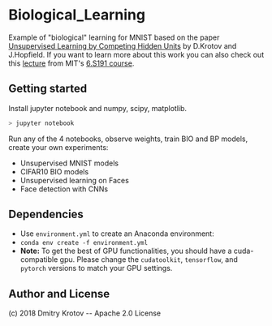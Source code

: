 # Biological_Learning
Example of "biological" learning for MNIST based on the paper [Unsupervised Learning by Competing Hidden Units](https://doi.org/10.1073/pnas.1820458116) by D.Krotov and J.Hopfield. If you want to learn more about this work you can also check out this [lecture](https://www.youtube.com/watch?v=4lY-oAY0aQU) from MIT's [6.S191 course](http://introtodeeplearning.com/).  

## Getting started

Install jupyter notebook and numpy, scipy, matplotlib.

```bash
> jupyter notebook
```
Run any of the 4 notebooks, observe weights, train BIO and BP models, create your own experiments:
- Unsupervised MNIST models
- CIFAR10 BIO models
- Unsupervised learning on Faces
- Face detection with CNNs

## Dependencies

- Use `environment.yml` to create an Anaconda environment:
- `conda env create -f environment.yml`
- **Note:** To get the best of GPU functionalities, you should have a cuda-compatible gpu. Please change the `cudatoolkit`, `tensorflow`, and `pytorch` versions to match your GPU settings.

## Author and License
(c) 2018 Dmitry Krotov
-- Apache 2.0 License
